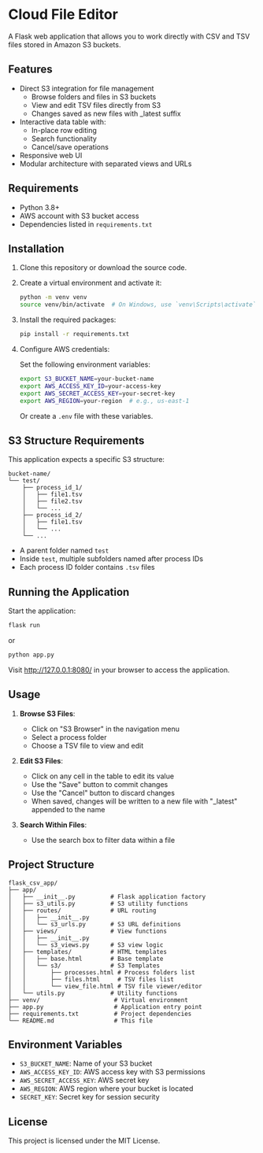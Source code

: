 # Cloud File Editor

A Flask web application that allows you to work directly with CSV and TSV files stored in Amazon S3 buckets.

## Features

- Direct S3 integration for file management
  - Browse folders and files in S3 buckets
  - View and edit TSV files directly from S3
  - Changes saved as new files with _latest suffix
- Interactive data table with:
  - In-place row editing
  - Search functionality
  - Cancel/save operations
- Responsive web UI
- Modular architecture with separated views and URLs

## Requirements

- Python 3.8+
- AWS account with S3 bucket access
- Dependencies listed in `requirements.txt`

## Installation

1. Clone this repository or download the source code.

2. Create a virtual environment and activate it:

   ```bash
   python -m venv venv
   source venv/bin/activate  # On Windows, use `venv\Scripts\activate`
   ```

3. Install the required packages:

   ```bash
   pip install -r requirements.txt
   ```

4. Configure AWS credentials:

   Set the following environment variables:

   ```bash
   export S3_BUCKET_NAME=your-bucket-name
   export AWS_ACCESS_KEY_ID=your-access-key
   export AWS_SECRET_ACCESS_KEY=your-secret-key
   export AWS_REGION=your-region  # e.g., us-east-1
   ```

   Or create a `.env` file with these variables.

## S3 Structure Requirements

This application expects a specific S3 structure:

```
bucket-name/
└── test/
    ├── process_id_1/
    │   ├── file1.tsv
    │   ├── file2.tsv
    │   └── ...
    ├── process_id_2/
    │   ├── file1.tsv
    │   └── ...
    └── ...
```

- A parent folder named `test` 
- Inside `test`, multiple subfolders named after process IDs
- Each process ID folder contains `.tsv` files

## Running the Application

Start the application:

```bash
flask run
```

or

```bash
python app.py
```

Visit http://127.0.0.1:8080/ in your browser to access the application.

## Usage

1. **Browse S3 Files**:
   - Click on "S3 Browser" in the navigation menu
   - Select a process folder
   - Choose a TSV file to view and edit

2. **Edit S3 Files**:
   - Click on any cell in the table to edit its value
   - Use the "Save" button to commit changes
   - Use the "Cancel" button to discard changes
   - When saved, changes will be written to a new file with "_latest" appended to the name

3. **Search Within Files**:
   - Use the search box to filter data within a file

## Project Structure

```
flask_csv_app/
├── app/
│   ├── __init__.py          # Flask application factory
│   ├── s3_utils.py          # S3 utility functions
│   ├── routes/              # URL routing
│   │   ├── __init__.py
│   │   └── s3_urls.py       # S3 URL definitions
│   ├── views/               # View functions
│   │   ├── __init__.py
│   │   └── s3_views.py      # S3 view logic
│   ├── templates/           # HTML templates
│   │   ├── base.html        # Base template
│   │   └── s3/              # S3 Templates
│   │       ├── processes.html # Process folders list
│   │       ├── files.html     # TSV files list
│   │       └── view_file.html # TSV file viewer/editor
│   └── utils.py             # Utility functions
├── venv/                     # Virtual environment
├── app.py                    # Application entry point
├── requirements.txt          # Project dependencies
└── README.md                 # This file
```

## Environment Variables

- `S3_BUCKET_NAME`: Name of your S3 bucket
- `AWS_ACCESS_KEY_ID`: AWS access key with S3 permissions
- `AWS_SECRET_ACCESS_KEY`: AWS secret key
- `AWS_REGION`: AWS region where your bucket is located
- `SECRET_KEY`: Secret key for session security

## License

This project is licensed under the MIT License.
